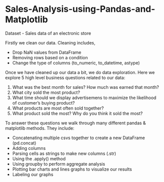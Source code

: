 # Sales-Analysis-using-Pandas-and-Matplotlib

Dataset - Sales data of an electronic store

Firstly we clean our data. Cleaning includes,
- Drop NaN values from DataFrame
- Removing rows based on a condition
- Change the type of columns (to_numeric, to_datetime, astype)

Once we have cleaned up our data a bit, we do data exploration. Here we explore 5 high level business questions related to our data:
1. What was the best month for sales? How much was earned that month?
2. What city sold the most product?
3. What time should we display advertisemens to maximize the likelihood of customer’s buying product?
4. What products are most often sold together?
5. What product sold the most? Why do you think it sold the most?

To answer these questions we walk through many different pandas & matplotlib methods. They include:
- Concatenating multiple csvs together to create a new DataFrame (pd.concat)
- Adding columns
- Parsing cells as strings to make new columns (.str)
- Using the .apply() method
- Using groupby to perform aggregate analysis
- Plotting bar charts and lines graphs to visualize our results
- Labeling our graphs

